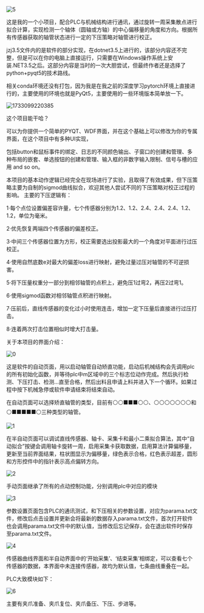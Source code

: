 ![5](https://github.com/user-attachments/assets/90c15f59-bbd0-4949-a8a7-9c320b949eac)

这是我的一个小项目，配合PLC与机械结构进行通讯，通过旋转一周采集散点进行拟合计算，实现检测一个轴体（圆轴或方轴）的中心偏移量的角度和方向。根据所有传感器获取的轴管状态进行一定的下压策略对轴管进行校正。

jzj3.5文件内的是软件的部分实现，在dotnet3.5上进行的，该部分内容还不完整，但是可以在你的电脑上直接运行，只需要在Windows操作系统上安装.NET3.5之后。这部分内容是当时的一次大胆尝试，但最终作者还是选择了python+pyqt5的技术路线。

相关conda环境还没有打包，因为我是在我之前的深度学习pytorch环境上直接进行的，主要使用的环境也就是PyQt5，主要使用的一些环境版本简单放一下。


![1733099220385](https://github.com/user-attachments/assets/06e19d09-f004-4d67-9886-32a903633e95)


这个项目能干哈？

可以为你提供一个简单的PYQT、WDF界面，并在这个基础上可以修改为你的专属界面，在这个项目中有多种UI实现，

包括button和鼠标事件的绑定、日志的不同颜色输出、子窗口的创建和管理、多种布局的嵌套、单选按钮的创建和管理、输入框的非数字输入限制、信号与槽的应用 and so on。


本项目的基本动作逻辑已经完全在现场进行了实验，且取得了有效成果，但下压策略主要为自制的sigmod曲线拟合，欢迎其他人尝试不同的下压策略对校正过程的影响。
主要的下压逻辑有：

1·每个点位设置偏差容许量，七个传感器分别为1.2、1.2、2.4、2.4、2.4、1.2、1.2，单位为毫米。

2·优先恢复两端四个传感器的偏差校正。

3·中间三个传感器位置为方形，校正需要选出投影最大的一个角度对平面进行过压校正。

4·使用自然底数e对最大的偏差loss进行映射，避免过量过压对轴管的不可逆损害。

5·将下压量权重分一部分到相邻轴管的点积上，避免压1过弯2，再压2过弯1。

6·使用sigmod函数对相邻轴管点积进行映射。

7·压前后，直线传感器的变化过小时使用连击，增加一定下压量后直接进行过压打击。

8·连着两次打击位置相似时增大打击量。

关于本项目的界面介绍：

![0](https://github.com/user-attachments/assets/cf14261b-d9e0-4775-a489-7eefe510fad2)

这是软件的自动页面，用以启动轴管自动矫直功能，启动后机械结构会先调用plc的所有初始化函数，并等待plc中m区域中的三个标志位动作完成。然后执行检测、下压打击、检测...直至合格，然后出料且申请上料并进入下一个循环。如果过程中按下机械急停或软件申请结束将结束自动。

在自动页面可以选择矫直轴管的类型，目前有⚪⚪■■■⚪⚪、⚪⚪⚪⚪⚪⚪⚪和⚪■■■■■⚪三种类型的轴管。

![1](https://github.com/user-attachments/assets/28a42b9d-c8dc-47be-a95f-8b74573a2347)

在半自动页面可以调试直线传感器、轴卡、采集卡和最小二乘拟合算法，其中“自动拟合”按键会调用轴卡旋转一周，启用采集卡获取数据，启用算法计算偏移量，更新至当前界面结果，柱状图显示为偏移量，绿色表示合格，红色表示超差，圆形和方形控件中的指针表示高点偏转方向。

![2](https://github.com/user-attachments/assets/d5933b35-e134-4c4d-b175-5f7742925d2e)

手动页面继承了所有的点动控制功能，分别调用plc中对应的模块

![3](https://github.com/user-attachments/assets/7e414c2c-2622-4d61-867d-c7a097fd225d)

参数设置页面包含PLC的通讯测试，和下压相关的参数设置，对应为parama.txt文件，修改后点击设置并更新会将最新的数据存入parama.txt文件，首次打开软件也会调用parama.txt文件中的默认值，当修改后忘记保存，会在退出软件时保存至parama.txt文件。

![4](https://github.com/user-attachments/assets/a8157c5f-2143-4650-bf17-9f3f7ef83e13)

传感器曲线界面和半自动界面中的‘开始采集’、‘结束采集’相绑定，可以查看七个传感器的数据，本界面中未连接传感器，故均为默认值，七条曲线重叠在一起。

PLC大致模块如下：

![6](https://github.com/user-attachments/assets/24713c6a-39be-4ec1-8314-fae8f308ea69)

主要有夹爪准备、夹爪复位、夹爪备压、下压、步进等。
